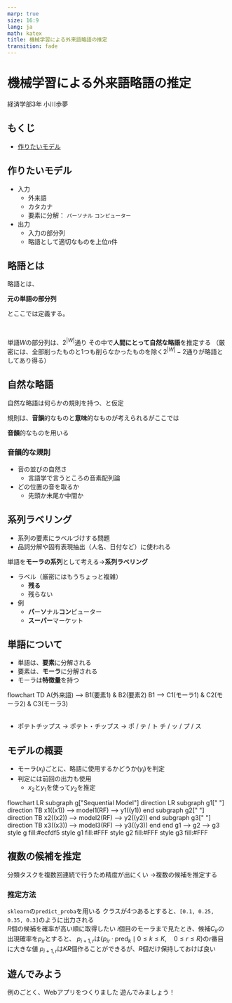 ```yaml
---
marp: true
size: 16:9
lang: ja
math: katex
title: 機械学習による外来語略語の推定
transition: fade
---
```


<!-- transition: fade 300ms -->

<!-- $width: 1920 -->
<!-- $height: 1080 -->

<!-- headingDivider: 2 -->

<!-- _class: lead -->

# 機械学習による外来語略語の推定

<p class="text-right">経済学部3年 小川歩夢</p>

## もくじ

- [作りたいモデル](#作りたいモデル)

## 作りたいモデル

- 入力
    - 外来語
    - カタカナ
    - 要素に分解： `パーソナル` `コンピューター`
- 出力
    - 入力の部分列
    - 略語として適切なものを上位$n$件

## 略語とは

略語とは、
<div class="mx-auto my-6 text-xl">

**元の単語の部分列**

</div>

とここでは定義する。

<br />

単語$W$の部分列は、$2^{|W|}$通り
その中で**人間にとって自然な略語**を推定する
<span class="text-desc mx-2">（厳密には、全部削ったものと1つも削らなかったものを除く$2^{|W|}-2$通りが略語としてあり得る）</span>

## 自然な略語

自然な略語は何らかの規則を持つ、と仮定

規則は、**音韻**的なものと**意味**的なものが考えられるがここでは

<div class="mx-auto my-6 text-xl">

**音韻**的なものを用いる

</div>

### 音韻的な規則

- 音の並びの自然さ
    - 言語学で言うところの音素配列論
- どの位置の音を取るか
    - 先頭か末尾か中間か

## 系列ラベリング

- 系列の要素にラベルづけする問題
- 品詞分解や固有表現抽出<span class="text-desc">（人名、日付など）</span>に使われる

<div class="mx-auto my-6 text-xl"

単語を**モーラの系列**として考える→**系列ラベリング**

</div>

- ラベル<span class="text-desc ml-1">（厳密にはもうちょっと複雑）</span>
    - **残る**
    - 残らない
- 例
    - **パ**ー**ソ**ナル**コン**ピューター
    - **スーパー**マーケット

## 単語について

- 単語は、**要素**に分解される
- 要素は、**モーラ**に分解される
- モーラは**特徴量**を持つ

<div class="mermaid">
flowchart TD
    A(外来語) --> B1(要素1) & B2(要素2)
    B1 --> C1(モーラ1) & C2(モーラ2) & C3(モーラ3)
</div>

<br>

- ポテトチップス → ポテト・チップス → <span class="p-1 border bg-white rounded">ポ / テ / ト</span>  <span class="px-1 py-0.5 border bg-white rounded">チ / ッ / プ / ス</span>

## モデルの概要

- モーラ($x_i$)ごとに、略語に使用するかどうか($y_i$)を判定
- 判定には前回の出力も使用
    - $x_2$と$y_1$を使って$y_2$を推定

<div class="mermaid">
flowchart LR
    subgraph g["Sequential Model"]
        direction LR
        subgraph g1[" "]
            direction TB
            x1((x1)) --> model1(RF) --> y1((y1))
        end
        subgraph g2[" "]
            direction TB
            x2((x2)) --> model2(RF) --> y2((y2))
        end
        subgraph g3[" "]
            direction TB
            x3((x3)) --> model3(RF) --> y3((y3))
        end
    end
    g1 --> g2 --> g3
    style g fill:#ecfdf5
    style g1 fill:#FFF
    style g2 fill:#FFF
    style g3 fill:#FFF
</div>

## 複数の候補を推定

分類タスクを複数回連続で行うため精度が出にくい
→複数の候補を推定する

### 推定方法

`sklearn`の`predict_proba`を用いる
クラスが4つあるとすると、`[0.1, 0.25, 0.35, 0.3]`のように出力される
<br>
$R$個の候補を確率が高い順に取得したい
$i$個目のモーラまで見たとき、候補$C_{ir}$の出現確率を$p_{ir}$とすると、
$p_{i+1,r}$は$\{p_{ir} \cdot \text{pred}_k \mid 0 \le k \le K, \quad 0 \le r \le R\}$の$r$番目に大きな値
$p_{i+1,r}$は$KR$個作ることができるが、$R$個だけ保持しておけば良い

## 遊んでみよう

<div class="flex-1 flex justify-center items-center text-center text-xl">

例のごとく、Webアプリをつくりました
遊んでみましょう！

</div>

<link rel="stylesheet" href="./dist/style.css">
<link rel="preconnect" href="https://fonts.googleapis.com">
<link rel="preconnect" href="https://fonts.gstatic.com" crossorigin>
<link href="https://fonts.googleapis.com/css2?family=BIZ+UDPGothic:wght@400;700&display=swap" rel="stylesheet">
<script src="https://cdn.tailwindcss.com/"></script>
<script src="./tailwind.config.js"></script>
<script type="module">
import mermaid from 'https://cdn.jsdelivr.net/npm/mermaid@10.0.0/dist/mermaid.esm.min.mjs';
mermaid.initialize({ startOnLoad: true, theme: 'forest' });
window.addEventListener('vscode.markdown.updateContent', function() { mermaid.init() });
</script>
